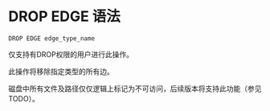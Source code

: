# DROP EDGE 语法

```
DROP EDGE edge_type_name
```

仅支持有DROP权限的用户进行此操作。

此操作将移除指定类型的所有边。

磁盘中所有文件及路径仅仅逻辑上标记为不可访问，后续版本将支持此功能（参见 TODO）。
